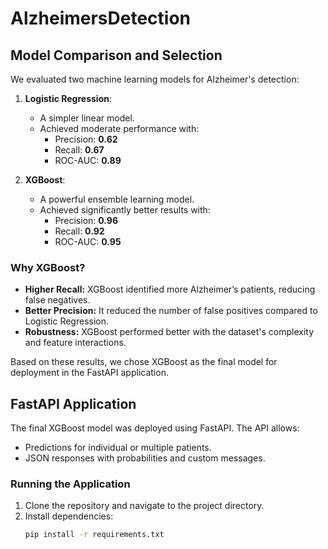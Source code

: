 # AlzheimersDetection
## Model Comparison and Selection

We evaluated two machine learning models for Alzheimer's detection:

1. **Logistic Regression**:
   - A simpler linear model.
   - Achieved moderate performance with:
     - Precision: **0.62**
     - Recall: **0.67**
     - ROC-AUC: **0.89**

2. **XGBoost**:
   - A powerful ensemble learning model.
   - Achieved significantly better results with:
     - Precision: **0.96**
     - Recall: **0.92**
     - ROC-AUC: **0.95**

### Why XGBoost?
- **Higher Recall:** XGBoost identified more Alzheimer’s patients, reducing false negatives.
- **Better Precision:** It reduced the number of false positives compared to Logistic Regression.
- **Robustness:** XGBoost performed better with the dataset's complexity and feature interactions.

Based on these results, we chose XGBoost as the final model for deployment in the FastAPI application.

## FastAPI Application

The final XGBoost model was deployed using FastAPI. The API allows:
- Predictions for individual or multiple patients.
- JSON responses with probabilities and custom messages.

### Running the Application
1. Clone the repository and navigate to the project directory.
2. Install dependencies:
   ```bash
   pip install -r requirements.txt
